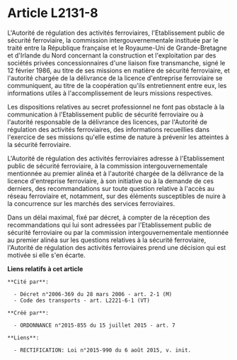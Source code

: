 # Article L2131-8

L'Autorité de régulation des activités ferroviaires, l'Etablissement public de sécurité ferroviaire, la commission
intergouvernementale instituée par le traité entre la République française et le Royaume-Uni de Grande-Bretagne et d'Irlande
du Nord concernant la construction et l'exploitation par des sociétés privées concessionnaires d'une liaison fixe
transmanche, signé le 12 février 1986, au titre de ses missions en matière de sécurité ferroviaire, et l'autorité chargée de
la délivrance de la licence d'entreprise ferroviaire se communiquent, au titre de la coopération qu'ils entretiennent entre
eux, les informations utiles à l'accomplissement de leurs missions respectives. 

Les dispositions relatives au secret professionnel ne font pas obstacle à la communication à l'Etablissement public de
sécurité ferroviaire ou à l'autorité responsable de la délivrance des licences, par l'Autorité de régulation des activités
ferroviaires, des informations recueillies dans l'exercice de ses missions qu'elle estime de nature à prévenir les atteintes
à la sécurité ferroviaire. 

L'Autorité de régulation des activités ferroviaires adresse à l'Etablissement public de sécurité ferroviaire, à la commission
intergouvernementale mentionnée au premier alinéa et à l'autorité chargée de la délivrance de la licence d'entreprise
ferroviaire, à son initiative ou à la demande de ces derniers, des recommandations sur toute question relative à l'accès au
réseau ferroviaire et, notamment, sur des éléments susceptibles de nuire à la concurrence sur les marchés des services
ferroviaires. 

Dans un délai maximal, fixé par décret, à compter de la réception des recommandations qui lui sont adressées par
l'Etablissement public de sécurité ferroviaire ou par la commission intergouvernementale mentionnée au premier alinéa sur les
questions relatives à la sécurité ferroviaire, l'Autorité de régulation des activités ferroviaires prend une décision qui est
motivée si elle s'en écarte.

**Liens relatifs à cet article**

	**Cité par**:

	  - Décret n°2006-369 du 28 mars 2006 - art. 2-1 (M)
	  - Code des transports - art. L2221-6-1 (VT)

	**Créé par**:

	  - ORDONNANCE n°2015-855 du 15 juillet 2015 - art. 7

	**Liens**:

	  - RECTIFICATION: Loi n°2015-990 du 6 août 2015, v. init.
